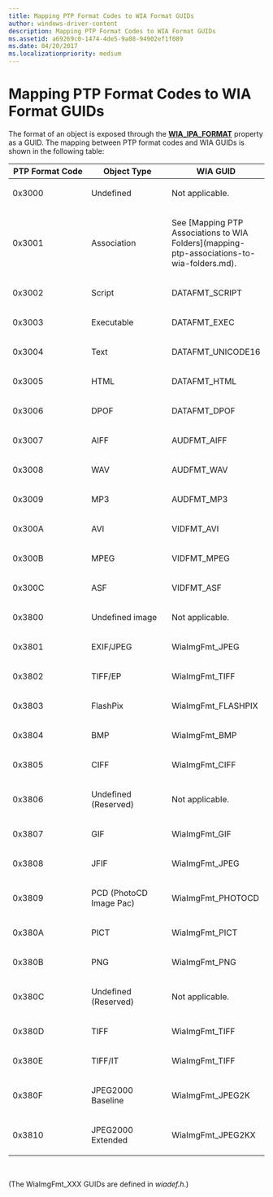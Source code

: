 ```yaml
---
title: Mapping PTP Format Codes to WIA Format GUIDs
author: windows-driver-content
description: Mapping PTP Format Codes to WIA Format GUIDs
ms.assetid: a69269c0-1474-4de5-9a08-94902ef1f089
ms.date: 04/20/2017
ms.localizationpriority: medium
---
```


# Mapping PTP Format Codes to WIA Format GUIDs





The format of an object is exposed through the [**WIA\_IPA\_FORMAT**](https://msdn.microsoft.com/library/windows/hardware/ff551553) property as a GUID. The mapping between PTP format codes and WIA GUIDs is shown in the following table:

<table>
<colgroup>
<col width="33%" />
<col width="33%" />
<col width="33%" />
</colgroup>
<thead>
<tr class="header">
<th>PTP Format Code</th>
<th>Object Type</th>
<th>WIA GUID</th>
</tr>
</thead>
<tbody>
<tr class="odd">
<td><p>0x3000</p></td>
<td><p>Undefined</p></td>
<td><p>Not applicable.</p></td>
</tr>
<tr class="even">
<td><p>0x3001</p></td>
<td><p>Association</p></td>
<td><p>See [Mapping PTP Associations to WIA Folders](mapping-ptp-associations-to-wia-folders.md).</p></td>
</tr>
<tr class="odd">
<td><p>0x3002</p></td>
<td><p>Script</p></td>
<td><p>DATAFMT_SCRIPT</p></td>
</tr>
<tr class="even">
<td><p>0x3003</p></td>
<td><p>Executable</p></td>
<td><p>DATAFMT_EXEC</p></td>
</tr>
<tr class="odd">
<td><p>0x3004</p></td>
<td><p>Text</p></td>
<td><p>DATAFMT_UNICODE16</p></td>
</tr>
<tr class="even">
<td><p>0x3005</p></td>
<td><p>HTML</p></td>
<td><p>DATAFMT_HTML</p></td>
</tr>
<tr class="odd">
<td><p>0x3006</p></td>
<td><p>DPOF</p></td>
<td><p>DATAFMT_DPOF</p></td>
</tr>
<tr class="even">
<td><p>0x3007</p></td>
<td><p>AIFF</p></td>
<td><p>AUDFMT_AIFF</p></td>
</tr>
<tr class="odd">
<td><p>0x3008</p></td>
<td><p>WAV</p></td>
<td><p>AUDFMT_WAV</p></td>
</tr>
<tr class="even">
<td><p>0x3009</p></td>
<td><p>MP3</p></td>
<td><p>AUDFMT_MP3</p></td>
</tr>
<tr class="odd">
<td><p>0x300A</p></td>
<td><p>AVI</p></td>
<td><p>VIDFMT_AVI</p></td>
</tr>
<tr class="even">
<td><p>0x300B</p></td>
<td><p>MPEG</p></td>
<td><p>VIDFMT_MPEG</p></td>
</tr>
<tr class="odd">
<td><p>0x300C</p></td>
<td><p>ASF</p></td>
<td><p>VIDFMT_ASF</p></td>
</tr>
<tr class="even">
<td><p>0x3800</p></td>
<td><p>Undefined image</p></td>
<td><p>Not applicable.</p></td>
</tr>
<tr class="odd">
<td><p>0x3801</p></td>
<td><p>EXIF/JPEG</p></td>
<td><p>WiaImgFmt_JPEG</p></td>
</tr>
<tr class="even">
<td><p>0x3802</p></td>
<td><p>TIFF/EP</p></td>
<td><p>WiaImgFmt_TIFF</p></td>
</tr>
<tr class="odd">
<td><p>0x3803</p></td>
<td><p>FlashPix</p></td>
<td><p>WiaImgFmt_FLASHPIX</p></td>
</tr>
<tr class="even">
<td><p>0x3804</p></td>
<td><p>BMP</p></td>
<td><p>WiaImgFmt_BMP</p></td>
</tr>
<tr class="odd">
<td><p>0x3805</p></td>
<td><p>CIFF</p></td>
<td><p>WiaImgFmt_CIFF</p></td>
</tr>
<tr class="even">
<td><p>0x3806</p></td>
<td><p>Undefined (Reserved)</p></td>
<td><p>Not applicable.</p></td>
</tr>
<tr class="odd">
<td><p>0x3807</p></td>
<td><p>GIF</p></td>
<td><p>WiaImgFmt_GIF</p></td>
</tr>
<tr class="even">
<td><p>0x3808</p></td>
<td><p>JFIF</p></td>
<td><p>WiaImgFmt_JPEG</p></td>
</tr>
<tr class="odd">
<td><p>0x3809</p></td>
<td><p>PCD (PhotoCD Image Pac)</p></td>
<td><p>WiaImgFmt_PHOTOCD</p></td>
</tr>
<tr class="even">
<td><p>0x380A</p></td>
<td><p>PICT</p></td>
<td><p>WiaImgFmt_PICT</p></td>
</tr>
<tr class="odd">
<td><p>0x380B</p></td>
<td><p>PNG</p></td>
<td><p>WiaImgFmt_PNG</p></td>
</tr>
<tr class="even">
<td><p>0x380C</p></td>
<td><p>Undefined (Reserved)</p></td>
<td><p>Not applicable.</p></td>
</tr>
<tr class="odd">
<td><p>0x380D</p></td>
<td><p>TIFF</p></td>
<td><p>WiaImgFmt_TIFF</p></td>
</tr>
<tr class="even">
<td><p>0x380E</p></td>
<td><p>TIFF/IT</p></td>
<td><p>WiaImgFmt_TIFF</p></td>
</tr>
<tr class="odd">
<td><p>0x380F</p></td>
<td><p>JPEG2000 Baseline</p></td>
<td><p>WiaImgFmt_JPEG2K</p></td>
</tr>
<tr class="even">
<td><p>0x3810</p></td>
<td><p>JPEG2000 Extended</p></td>
<td><p>WiaImgFmt_JPEG2KX</p></td>
</tr>
</tbody>
</table>

 

(The WiaImgFmt\_XXX GUIDs are defined in *wiadef.h*.)

 

 




